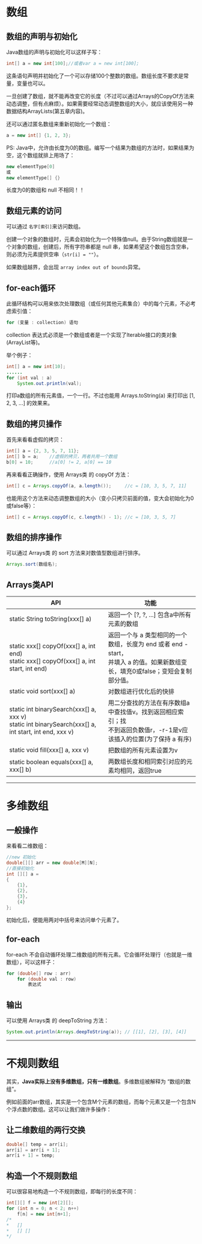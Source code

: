 # 数组

## 数组的声明与初始化

Java数组的声明与初始化可以这样子写：

```java
int[] a = new int[100];//或者var a = new int[100];
```

这条语句声明并初始化了一个可以存储100个整数的数组。数组长度不要求是常量，变量也可以。

一旦创建了数组，就不能再改变它的长度（不过可以通过Arrays的CopyOf方法来动态调整，但有点麻烦）。如果需要经常动态调整数组的大小，就应该使用另一种数据结构ArrayLists(第五章内容)。

还可以通过匿名数组来重新初始化一个数组：

```java
a = new int[] {1, 2, 3};
```

PS: Java中，允许由长度为0的数组。编写一个结果为数组的方法时，如果结果为空，这个数组就排上用场了：

```java
new elementType[0]
或
new elementType[] {}
```

长度为0的数组和 null 不相同！！

## 数组元素的访问

可以通过 `名字[索引]`来访问数组。

创建一个对象的数组时，元素会初始化为一个特殊值null。由于String数组就是一个对象的数组，创建后，所有字符串都是 null 串，如果希望这个数组包含空串，则必须为元素提供空串（`str[i] = ""`）。

如果数组越界，会出现 `array index out of bounds`异常。

## for-each循环

此循环结构可以用来依次处理数组（或任何其他元素集合）中的每个元素，不必考虑索引值：

```java
for (变量 : collection) 语句
```

collection 表达式必须是一个数组或者是一个实现了Iterable接口的类对象(ArrayList等)。

举个例子：

```java
int[] a = new int[10];
......
for (int val : a)
    System.out.println(val);
```

打印a数组的所有元素值，一个一行。不过也能用 Arrays.toString(a) 来打印出 [1, 2, 3, ...] 的效果来。

## 数组的拷贝操作

首先来看看虚假的拷贝：

```java
int[] a = {2, 3, 5, 7, 11};
int[] b = a;	//虚假的拷贝，两者共用一个数组
b[0] = 10;		//a[0] != 2, a[0] == 10
```

再来看看正确操作，使用 Arrays类 的 copyOf 方法：

```java
int[] c = Arrays.copyOf(a, a.length());		//c = [10, 3, 5, 7, 11]
```

也能用这个方法来动态调整数组的大小（变小只拷贝前面的值，变大会初始化为0或false等）：

```java
int[] c = Arrays.copyOf(c, c.length() - 1);	//c = [10, 3, 5, 7]
```

## 数组的排序操作

可以通过 Arrays类 的 sort 方法来对数值型数组进行排序。

```java
Arrays.sort(数组名);
```

## Arrays类API

| API                                                          | 功能                                                         |
| ------------------------------------------------------------ | ------------------------------------------------------------ |
| static String toString(xxx[] a)                              | 返回一个 [?, ?, ...] 包含a中所有元素的数组                   |
| static xxx[] copyOf(xxx[] a, int end)<br />static xxx[] copyOf(xxx[] a, int start, int end) | 返回一个与 a 类型相同的一个数组，长度为 end 或者 end - start，<br />并填入 a 的值。如果新数组变长，填充0或false；变短会复制部分值。 |
| static void sort(xxx[] a)                                    | 对数组进行优化后的快排                                       |
| static int binarySearch(xxx[] a, xxx v)<br />static int binarySearch(xxx[] a, int start, int end,  xxx v) | 用二分查找的方法在有序数组a中查找值v。找到返回相应索引；找<br />不到返回负数值r，-r-1是v应该插入的位置(为了保持 a 有序) |
| static void fill(xxx[] a, xxx v)                             | 把数组的所有元素设置为v                                      |
| static boolean equals(xxx[] a, xxx[] b)                      | 两数组长度和相同索引对应的元素均相同，返回true               |

---

# 多维数组

## 一般操作

来看看二维数组：

```java
//new 初始化
double[][] arr = new double[M][N];
//直接初始化
int [][] a =
{
    {1},
    {2},
    {3},
    {4}
};
```

初始化后，便能用两对中括号来访问单个元素了。

## for-each

for-each 不会自动循环处理二维数组的所有元素。它会循环处理行（也就是一维数组），可以这样子：

```java
for (double[] row : arr)
    for (double val : row)
        表达式
```

## 输出

可以使用 Arrays类 的 deepToString 方法：

```java
System.out.println(Arrays.deepToString(a)); // [[1], [2], [3], [4]]
```

---

# 不规则数组

其实，**Java实际上没有多维数组，只有一维数组**。多维数组被解释为 “数组的数组”。

例如前面的arr数组，其实是一个包含M个元素的数组，而每个元素又是一个包含N个浮点数的数组。这可以让我们做许多操作：

## 让二维数组的两行交换

```java
double[] temp = arr[i];
arr[i] = arr[i + 1];
arr[i + 1] = temp;
```

## 构造一个不规则数组

可以很容易地构造一个不规则数组，即每行的长度不同：

```java
int[][] f = new int[2][];
for (int n = 0; n < 2; n++)
    f[n] = new int[n+1];
/*
*	[]
*	[] []
*/
```

